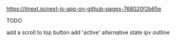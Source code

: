 https://itnext.io/next-js-app-on-github-pages-768020f2b65e


TODO

add a scroll to top button
add 'active' alternative state ipv outline
